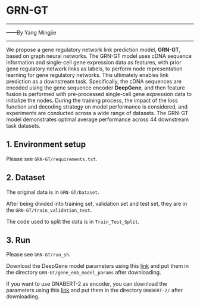 # GRN-GT

------

——By Yang Mingjie

------

We propose a gene regulatory network link prediction model, **GRN-GT**, based on graph neural networks. The GRN-GT model uses cDNA sequence information and single-cell gene expression data as features, with prior gene regulatory network links as labels, to perform node representation learning for gene regulatory networks. This ultimately enables link prediction as a downstream task. Specifically, the cDNA sequences are encoded using the gene sequence encoder **DeepGene**, and then feature fusion is performed with pre-processed single-cell gene expression data to initialize the nodes. During the training process, the impact of the loss function and decoding strategy on model performance is considered, and experiments are conducted across a wide range of datasets. The GRN-GT model demonstrates optimal average performance across 44 downstream task datasets.

## 1. Environment setup

Please see `GRN-GT/requirements.txt`.

## 2. Dataset

The original data is in `GRN-GT/Dataset`.

After being divided into training set, validation set and test set, they are in the `GRN-GT/train_validation_test`.

The code used to split the data is in `Train_Test_Split`.

## 3. Run

Please see `GRN-GT/run_sh`.

Download the DeepGene model parameters using this [link](https://drive.google.com/file/d/168GNy3zA8aqlZ1Wq8mR6aHthF3CLmczV/view?usp=drive_link) and put them in the directory `GRN-GT/gene_emb_model_params` after downloading.

If you want to use DNABERT-2 as encoder, you can download the parameters using this [link](https://drive.google.com/file/d/10cGRs4igA-kDIBkke2X3rvYalvpRmwUK/view?usp=drive_link) and put them in the directory `DNABERT-2/` after downloading.

